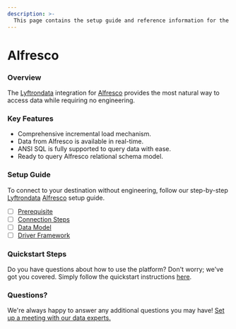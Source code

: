 ```yaml
---
description: >-
  This page contains the setup guide and reference information for the Alfresco source connector.
---
```


# Alfresco

### Overview

The [Lyftrondata](https://www.lyftrondata.com/) integration for [Alfresco](None) provides the most natural way to access data while requiring no engineering.

### Key Features

* Comprehensive incremental load mechanism.
* Data from Alfresco is available in real-time.&#x20;
* ANSI SQL is fully supported to query data with ease.
* Ready to query Alfresco relational schema model.

### Setup Guide

To connect to your destination without engineering, follow our step-by-step [Lyftrondata](https://www.lyftrondata.com/)  [Alfresco](None) setup guide.

* [ ] [Prerequisite](prerequisite.md)
* [ ] [Connection Steps](connection-steps.md)
* [ ] [Data Model](data-model/erd.md)
* [ ] [Driver Framework](driver-framework/)

### Quickstart Steps

Do you have questions about how to use the platform? Don't worry; we've got you covered. Simply follow the quickstart instructions [here](../README.md).

### Questions? <a href="#questions" id="questions"></a>

We're always happy to answer any additional questions you may have! [Set up a meeting with our data experts.](https://www.lyftrondata.com/book-a-meeting/)

